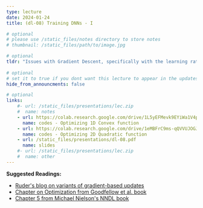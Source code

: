 ```yaml
---
type: lecture
date: 2024-01-24
title: (dl-08) Training DNNs - I

# optional
# please use /static_files/notes directory to store notes
# thumbnail: /static_files/path/to/image.jpg

# optional
tldr: "Issues with Gradient Descent, specifically with the learning rate "
  
# optional
# set it to true if you dont want this lecture to appear in the updates section
hide_from_announcments: false

# optional
links: 
    #- url: /static_files/presentations/lec.zip
    #  name: notes
    - url: https://colab.research.google.com/drive/1L5yEFMevk9EYiWa1V4p7-uTDA7cQEmCn?usp=sharing
      name: codes - Optimizing 1D Convex function
    - url: https://colab.research.google.com/drive/1eMBFrC9ms-qQVVUJOGJL1Pm28ehKKI4N?usp=sharing
      name: codes - Optimizing 2D Quadratic function
    - url: /static_files/presentations/dl-08.pdf
      name: slides
    #- url: /static_files/presentations/lec.zip
    #  name: other
---
```


**Suggested Readings:**

- [Ruder's blog on variants of gradient-based updates](https://www.ruder.io/optimizing-gradient-descent/)
- [Chapter on Optimization from Goodfellow et al. book](https://www.deeplearningbook.org/contents/optimization.html)
- [Chapter 5 from Michael Nielson's NNDL book](http://neuralnetworksanddeeplearning.com/chap5.html)

